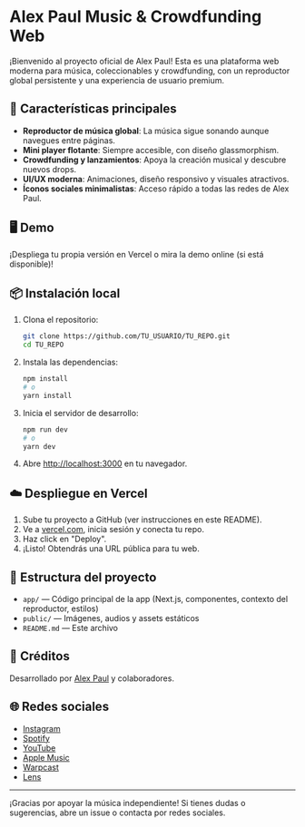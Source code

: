 # Alex Paul Music & Crowdfunding Web

¡Bienvenido al proyecto oficial de Alex Paul! Esta es una plataforma web moderna para música, coleccionables y crowdfunding, con un reproductor global persistente y una experiencia de usuario premium.

## 🚀 Características principales
- **Reproductor de música global**: La música sigue sonando aunque navegues entre páginas.
- **Mini player flotante**: Siempre accesible, con diseño glassmorphism.
- **Crowdfunding y lanzamientos**: Apoya la creación musical y descubre nuevos drops.
- **UI/UX moderna**: Animaciones, diseño responsivo y visuales atractivos.
- **Íconos sociales minimalistas**: Acceso rápido a todas las redes de Alex Paul.

## 🖥️ Demo
¡Despliega tu propia versión en Vercel o mira la demo online (si está disponible)!

## 📦 Instalación local
1. Clona el repositorio:
   ```sh
   git clone https://github.com/TU_USUARIO/TU_REPO.git
   cd TU_REPO
   ```
2. Instala las dependencias:
   ```sh
   npm install
   # o
   yarn install
   ```
3. Inicia el servidor de desarrollo:
   ```sh
   npm run dev
   # o
   yarn dev
   ```
4. Abre [http://localhost:3000](http://localhost:3000) en tu navegador.

## ☁️ Despliegue en Vercel
1. Sube tu proyecto a GitHub (ver instrucciones en este README).
2. Ve a [vercel.com](https://vercel.com), inicia sesión y conecta tu repo.
3. Haz click en "Deploy".
4. ¡Listo! Obtendrás una URL pública para tu web.

## 📄 Estructura del proyecto
- `app/` — Código principal de la app (Next.js, componentes, contexto del reproductor, estilos)
- `public/` — Imágenes, audios y assets estáticos
- `README.md` — Este archivo

## 👤 Créditos
Desarrollado por [Alex Paul](https://www.instagram.com/alexpaulmx/) y colaboradores.

## 🌐 Redes sociales
- [Instagram](https://www.instagram.com/alexpaulmx/)
- [Spotify](https://open.spotify.com/artist/2prfYgiUwtdXGBY4cqhkWg)
- [YouTube](https://www.youtube.com/channel/UC-Uei4OqY8xX5M1YgqGxW4w)
- [Apple Music](https://music.apple.com/us/artist/alex-paul/1470429100)
- [Warpcast](https://warpcast.com/alexpaul)
- [Lens](https://hey.xyz/u/alexpaul)

---

¡Gracias por apoyar la música independiente! Si tienes dudas o sugerencias, abre un issue o contacta por redes sociales.
